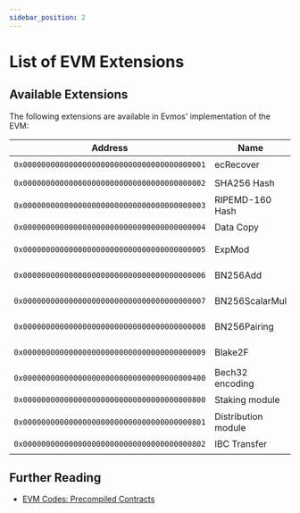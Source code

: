```yaml
---
sidebar_position: 2
---
```


# List of EVM Extensions

## Available Extensions

The following extensions are available in Evmos' implementation of the EVM:

| Address                                      | Name                | Stateful | EIP                                               | Testnet                  | Mainnet                  |
| -------------------------------------------- | ------------------- | -------- | ------------------------------------------------- | ------------------------ | ------------------------ |
| `0x0000000000000000000000000000000000000001` | ecRecover           | No       |                                                   | :heavy_check_mark:       | :heavy_check_mark:       |
| `0x0000000000000000000000000000000000000002` | SHA256 Hash         | No       |                                                   | :heavy_check_mark:       | :heavy_check_mark:       |
| `0x0000000000000000000000000000000000000003` | RIPEMD-160 Hash     | No       |                                                   | :heavy_check_mark:       | :heavy_check_mark:       |
| `0x0000000000000000000000000000000000000004` | Data Copy           | No       |                                                   | :heavy_check_mark:       | :heavy_check_mark:       |
| `0x0000000000000000000000000000000000000005` | ExpMod              | No       | [EIP-198](https://eips.ethereum.org/EIPS/eip-198) | :heavy_check_mark:       | :heavy_check_mark:       |
| `0x0000000000000000000000000000000000000006` | BN256Add            | No       | [EIP-196](https://eips.ethereum.org/EIPS/eip-196) | :heavy_check_mark:       | :heavy_check_mark:       |
| `0x0000000000000000000000000000000000000007` | BN256ScalarMul      | No       | [EIP-196](https://eips.ethereum.org/EIPS/eip-196) | :heavy_check_mark:       | :heavy_check_mark:       |
| `0x0000000000000000000000000000000000000008` | BN256Pairing        | No       | [EIP-197](https://eips.ethereum.org/EIPS/eip-197) | :heavy_check_mark:       | :heavy_check_mark:       |
| `0x0000000000000000000000000000000000000009` | Blake2F             | No       | [EIP-152](https://eips.ethereum.org/EIPS/eip-152) | :heavy_check_mark:       | :heavy_check_mark:       |
| `0x0000000000000000000000000000000000000400` | Bech32 encoding     | No       |                                                   | :heavy_multiplication_x: | :heavy_multiplication_x: |
| `0x0000000000000000000000000000000000000800` | Staking module      | Yes      |                                                   | :heavy_check_mark:       | :heavy_check_mark:       |
| `0x0000000000000000000000000000000000000801` | Distribution module | Yes      |                                                   | :heavy_check_mark:       | :heavy_check_mark:       |
| `0x0000000000000000000000000000000000000802` | IBC Transfer        | Yes      |                                                   | :heavy_check_mark:       | :heavy_check_mark:       |

## Further Reading

- [EVM Codes: Precompiled Contracts](https://www.evm.codes/precompiled)
